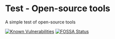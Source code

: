 # Test - Open-source tools

A simple test of open-source tools

[![Known Vulnerabilities](https://snyk.io/test/github/joeireland/test/badge.svg)](https://snyk.io/test/github/joeireland/test)
[![FOSSA Status](https://app.fossa.io/api/projects/git%2Bgithub.com%2Fjoeireland%2Ftest.svg?type=shield)](https://app.fossa.io/projects/git%2Bgithub.com%2Fjoeireland%2Ftest?ref=badge_shield)
